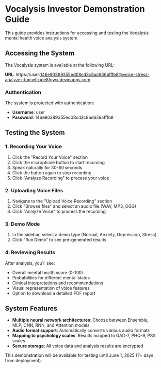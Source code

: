 # Vocalysis Investor Demonstration Guide

This guide provides instructions for accessing and testing the Vocalysis mental health voice analysis system.

## Accessing the System

The Vocalysis system is available at the following URL:

**URL**: https://user:146e90389355ed08cd3c8ad636afffb8@voice-stress-analyzer-tunnel-poe8fgwx.devinapps.com

### Authentication

The system is protected with authentication:
- **Username**: user
- **Password**: 146e90389355ed08cd3c8ad636afffb8

## Testing the System

### 1. Recording Your Voice

1. Click the "Record Your Voice" section
2. Click the microphone button to start recording
3. Speak naturally for 30-60 seconds
4. Click the button again to stop recording
5. Click "Analyze Recording" to process your voice

### 2. Uploading Voice Files

1. Navigate to the "Upload Voice Recording" section
2. Click "Browse files" and select an audio file (WAV, MP3, OGG)
3. Click "Analyze Voice" to process the recording

### 3. Demo Mode

1. In the sidebar, select a demo type (Normal, Anxiety, Depression, Stress)
2. Click "Run Demo" to see pre-generated results

### 4. Reviewing Results

After analysis, you'll see:
- Overall mental health score (0-100)
- Probabilities for different mental states
- Clinical interpretations and recommendations
- Visual representation of voice features
- Option to download a detailed PDF report

## System Features

- **Multiple neural network architectures**: Choose between Ensemble, MLP, CNN, RNN, and Attention models
- **Audio format support**: Automatically converts various audio formats
- **Mapping to psychology scales**: Results mapped to GAD-7, PHQ-9, PSS scales
- **Secure storage**: All voice data and analysis results are encrypted

This demonstration will be available for testing until June 1, 2025 (7+ days from deployment).
